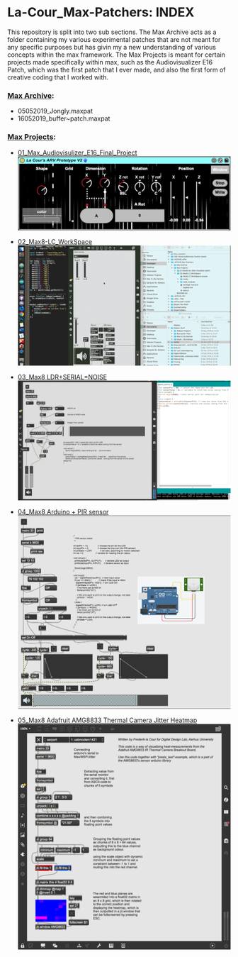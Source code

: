 # La-Cour_Max-Patchers: INDEX
This repository is split into two sub sections. The Max Archive acts as a folder containing my various experimental patches that are not meant for any specific purposes but has givin my a new understanding of various concepts within the max framework. The Max Projects is meant for certain projects made specifically within max, such as the Audiovisualizer E16 Patch, which was the first patch that I ever made, and also the first form of creative coding that I worked with.

### [Max Archive](https://github.com/L4COUR/L4COUR_Max-Patchers/tree/master/Max%20Archive):
- 05052019_Jongly.maxpat
- 16052019_buffer~patch.maxpat

### [Max Projects](https://github.com/L4COUR/L4COUR_Max-Patchers/tree/master/Max%20Projects):
- [01_Max_Audiovisulizer_E16_Final_Project](https://github.com/L4COUR/L4COUR_Max-Patchers/tree/master/Max%20Projects/01_Max4Live-Jitter-Visualizer-patch)
![](https://github.com/L4COUR/L4COUR_Max-Patchers/raw/master/Max%20Projects/01_Max4Live-Jitter-Visualizer-patch/Screen%20Shot%202018-03-30%20at%2001.21.23.png)

- [02_Max8-LC_WorkSpace](https://github.com/L4COUR/L4COUR_Max-Patchers/tree/master/Max%20Projects/02_Max8%20-%20LC_WorkSpace)
![](https://github.com/L4COUR/L4COUR_Max-Patchers/raw/master/Max%20Projects/02_Max8%20-%20LC_WorkSpace/media/LC_WorkSpace_NodeScript.gif)


- [03_Max8 LDR+SERIAL=NOISE](https://github.com/L4COUR/L4COUR_Max-Patchers/tree/master/Max%20Projects/03_Max8%20-%20LDR%2BSERIAL%3DNOISE)
![](https://github.com/L4COUR/L4COUR_Max-Patchers/raw/master/Max%20Projects/03_Max8%20-%20LDR%2BSERIAL%3DNOISE/media/LDR+SERIAL-NOISE-VID.gif)

- [04_Max8 Arduino + PIR sensor](https://github.com/L4COUR/L4COUR_Max-Patchers/tree/master/Max%20Projects/04_Max8%20-%20Arduino%20%2B%20PIRsensor)
![](https://github.com/L4COUR/L4COUR_Max-Patchers/raw/master/Max%20Projects/04_Max8%20-%20Arduino%20%2B%20PIRsensor/media/04_Max8%20-%20Arduino%20+%20PIRsensor.png)

- [05_Max8 Adafruit AMG8833 Thermal Camera Jitter Heatmap](https://github.com/L4COUR/L4COUR_Max-Patchers/tree/master/Max%20Projects/05_Max8%20-%20Adafruit%20AMG8833%20Thermal%20Camera%20Heatmap%20Jitter)
![](https://github.com/L4COUR/L4COUR_Max-Patchers/raw/master/Max%20Projects/05_Max8%20-%20Adafruit%20AMG8833%20Thermal%20Camera%20Heatmap%20Jitter/media/Adafruit%20AMG8833%20Thermal%20camera%20Max-patch%20Jitter.png)
